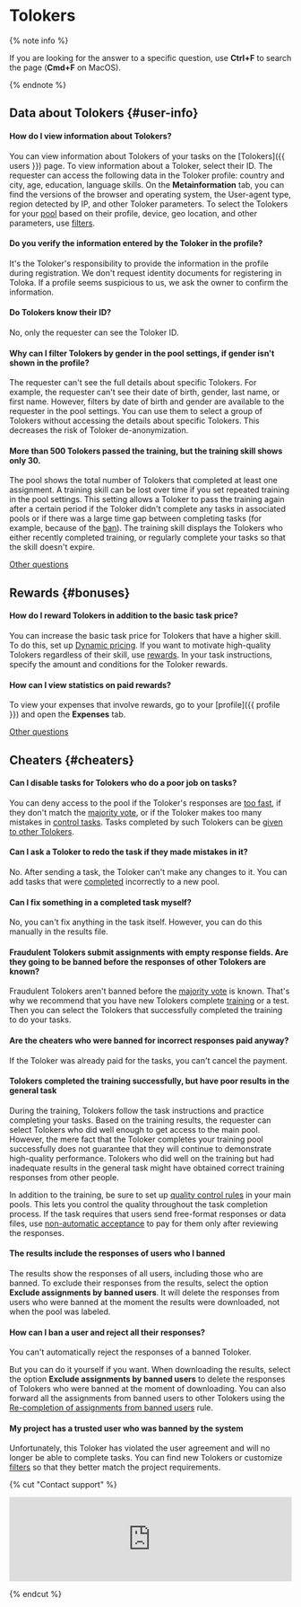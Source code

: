 # Tolokers

{% note info %}

If you are looking for the answer to a specific question, use **Ctrl+F** to search the page (**Cmd+F** on MacOS).

{% endnote %}


## Data about Tolokers {#user-info}

#### How do I view information about Tolokers?

You can view information about Tolokers of your tasks on the [Tolokers]({{ users }}) page. To view information about a Toloker, select their ID. The requester can access the following data in the Toloker profile: country and city, age, education, language skills. On the **Metainformation** tab, you can find the versions of the browser and operating system, the User-agent type, region detected by IP, and other Toloker parameters. To select the Tolokers for your [pool](../../glossary.md#pool) based on their profile, device, geo location, and other parameters, use [filters](../concepts/filters.md).

#### Do you verify the information entered by the Toloker in the profile?

It's the Toloker's responsibility to provide the information in the profile during registration. We don't request identity documents for registering in Toloka. If a profile seems suspicious to us, we ask the owner to confirm the information.

#### Do Tolokers know their ID?

No, only the requester can see the Toloker ID.

#### Why can I filter Tolokers by gender in the pool settings, if gender isn't shown in the profile?

The requester can't see the full details about specific Tolokers. For example, the requester can't see their date of birth, gender, last name, or first name. However, filters by date of birth and gender are available to the requester in the pool settings. You can use them to select a group of Tolokers without accessing the details about specific Tolokers. This decreases the risk of Toloker de-anonymization.

#### More than 500 Tolokers passed the training, but the training skill shows only 30.

The pool shows the total number of Tolokers that completed at least one assignment. A training skill can be lost over time if you set repeated training in the pool settings. This setting allows a Toloker to pass the training again after a certain period if the Toloker didn't complete any tasks in associated pools or if there was a large time gap between completing tasks (for example, because of the [ban](../../glossary.md#banned-worker)). The training skill displays the Tolokers who either recently completed training, or regularly complete your tasks so that the skill doesn't expire.

[Other questions](support.md#help)


## Rewards {#bonuses}

#### How do I reward Tolokers in addition to the basic task price?

You can increase the basic task price for Tolokers that have a higher skill. To do this, set up [Dynamic pricing](../concepts/dynamic-pricing.md). If you want to motivate high-quality Tolokers regardless of their skill, use [rewards](#bonuses). In your task instructions, specify the amount and conditions for the Toloker rewards.

#### How can I view statistics on paid rewards?

To view your expenses that involve rewards, go to your [profile]({{ profile }}) and open the **Expenses** tab.

[Other questions](support.md#help)


## Cheaters {#cheaters}

#### Can I disable tasks for Tolokers who do a poor job on tasks?

You can deny access to the pool if the Toloker's responses are [too fast](../concepts/quick-answers.md), if they don't match the [majority vote](../concepts/mvote.md), or if the Toloker makes too many mistakes in [control tasks](../concepts/goldenset.md). Tasks completed by such Tolokers can be [given to other Tolokers](../concepts/restore-task-overlap.md).

#### Can I ask a Toloker to redo the task if they made mistakes in it?

No. After sending a task, the Toloker can't make any changes to it. You can add tasks that were [completed](../../glossary.md#submitted-answers) incorrectly to a new pool.

#### Can I fix something in a completed task myself?

No, you can't fix anything in the task itself. However, you can do this manually in the results file.

#### Fraudulent Tolokers submit assignments with empty response fields. Are they going to be banned before the responses of other Tolokers are known?

Fraudulent Tolokers aren't banned before the [majority vote](../concepts/mvote.md) is known. That's why we recommend that you have new Tolokers complete [training](../concepts/train.md) or a test. Then you can select the Tolokers that successfully completed the training to do your tasks.

#### Are the cheaters who were banned for incorrect responses paid anyway?

If the Toloker was already paid for the tasks, you can't cancel the payment.

#### Tolokers completed the training successfully, but have poor results in the general task

During the training, Tolokers follow the task instructions and practice completing your tasks. Based on the training results, the requester can select Tolokers who did well enough to get access to the main pool. However, the mere fact that the Toloker completes your training pool successfully does not guarantee that they will continue to demonstrate high-quality performance. Tolokers who did well on the training but had inadequate results in the general task might have obtained correct training responses from other people.

In addition to the training, be sure to set up [quality control rules](../concepts/control.md) in your main pools. This lets you control the quality throughout the task completion process. If the task requires that users send free-format responses or data files, use [non-automatic acceptance](../concepts/offline-accept.md) to pay for them only after reviewing the responses.

#### The results include the responses of users who I banned

The results show the responses of all users, including those who are banned. To exclude their responses from the results, select the option **Exclude assignments by banned users**. It will delete the responses from users who were banned at the moment the results were downloaded, not when the pool was labeled.

#### How can I ban a user and reject all their responses?

You can't automatically reject the responses of a banned Toloker.

But you can do it yourself if you want. When downloading the results, select the option **Exclude assignments by banned users** to delete the responses of Tolokers who were banned at the moment of downloading. You can also forward all the assignments from banned users to other Tolokers using the [Re-completion of assignments from banned users](../concepts/restore-task-overlap.md) rule.

#### My project has a trusted user who was banned by the system

Unfortunately, this Toloker has violated the user agreement and will no longer be able to complete tasks. You can find new Tolokers or customize [filters](../concepts/filters.md) so that they better match the project requirements.

{% cut "Contact support" %}

<iframe width="100%" frameborder="0" src="https://forms.yandex.com/surveys/10035353.388b5c1d02f16762f4a79b515beaa9740148362a/?lang=en&iframe=1&service=toloka-ai"></iframe>

{% endcut %}